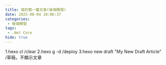 ```yaml
---
title: 我的第一篇文章(後端開發)
date: 2025-08-04 18:06:37
categories:
 - 後端開發
tags:
 - .Net Core 
hide: true
---
```


1.hexo cl /clear
2.hexo g -d /deploy
3.hexo new draft "My New Draft Article" /草稿，不顯示文章
